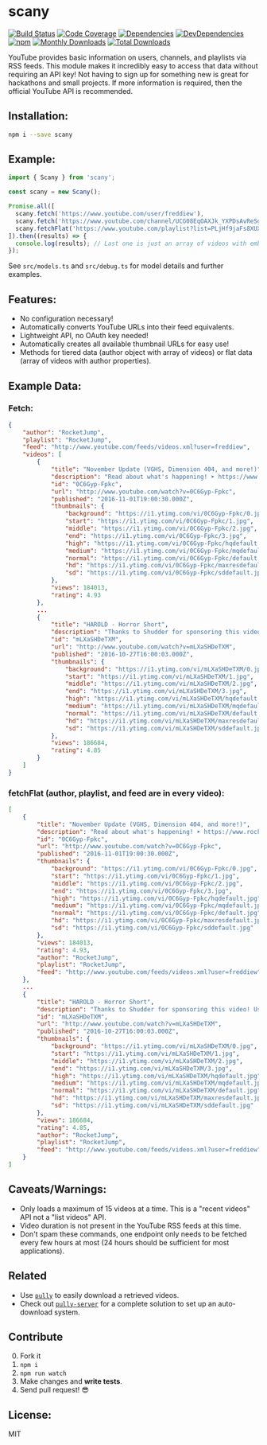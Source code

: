 # scany

[![Build Status](https://img.shields.io/travis/JimmyBoh/scany/master.svg?style=flat-square)](https://travis-ci.org/JimmyBoh/scany)
[![Code Coverage](https://img.shields.io/coveralls/JimmyBoh/scany/master.svg?style=flat-square)](https://coveralls.io/github/JimmyBoh/scany?branch=master)
[![Dependencies](https://img.shields.io/david/JimmyBoh/scany.svg?style=flat-square)](https://david-dm.org/JimmyBoh/scany)
[![DevDependencies](https://img.shields.io/david/dev/JimmyBoh/scany.svg?style=flat-square)](https://david-dm.org/JimmyBoh/scany?type=dev)
[![npm](https://img.shields.io/npm/v/scany.svg?style=flat-square)](https://www.npmjs.com/package/scany)
[![Monthly Downloads](https://img.shields.io/npm/dm/scany.svg?style=flat-square)](https://www.npmjs.com/package/scany)
[![Total Downloads](https://img.shields.io/npm/dt/scany.svg?style=flat-square)](https://www.npmjs.com/package/scany)

YouTube provides basic information on users, channels, and playlists via RSS feeds. This module makes it incredibly easy to access that data without requiring an API key! Not having to sign up for something new is great for hackathons and small projects. If more information is required, then the official YouTube API is recommended.


## Installation:

```bash
npm i --save scany
```

## Example:

```ts
import { Scany } from 'scany';

const scany = new Scany();

Promise.all([
  scany.fetch('https://www.youtube.com/user/freddiew'),
  scany.fetch('https://www.youtube.com/channel/UCG08EqOAXJk_YXPDsAvReSg'),
  scany.fetchFlat('https://www.youtube.com/playlist?list=PLjHf9jaFs8XUXBnlkBAuRkOpUJosxJ0Vx')
]).then((results) => {
  console.log(results); // Last one is just an array of videos with embedded author info.
});
```

See `src/models.ts` and `src/debug.ts` for model details and further examples.

## Features:
 - No configuration necessary!
 - Automatically converts YouTube URLs into their feed equivalents.
 - Lightweight API, no OAuth key needed!
 - Automatically creates all available thumbnail URLs for easy use!
 - Methods for tiered data (author object with array of videos) or flat data (array of videos with author properties).

## Example Data:

### Fetch:
```json
{
    "author": "RocketJump",
    "playlist": "RocketJump",
    "feed": "http://www.youtube.com/feeds/videos.xml?user=freddiew",
    "videos": [
        {
            "title": "November Update (VGHS, Dimension 404, and more!)",
            "description": "Read about what's happening! ➤ https://www.rocketjump.com/blog/november-2016-update\n\nAn update video! Learn about what's going on here at RocketJump!\n\nMore awesome videos at RocketJump.com!\n\nHelp Daniel get out of the forums ➤ https://discuss.rocketjump.com/t/heeeeelp-im-stuck-in-here/\n\nRJ Store ➤ http://shop.rocketjump.com\nFollow RocketJump on Twitter ➤ http://bit.ly/RJtweet\nFollow RJFS on Twitter ➤ https://twitter.com/rjfilmschool\n\nFor licensing and usage inquiries please email licensing@rocketjump.com",
            "id": "0C6Gyp-Fpkc",
            "url": "http://www.youtube.com/watch?v=0C6Gyp-Fpkc",
            "published": "2016-11-01T19:00:30.000Z",
            "thumbnails": {
                "background": "https://i1.ytimg.com/vi/0C6Gyp-Fpkc/0.jpg",
                "start": "https://i1.ytimg.com/vi/0C6Gyp-Fpkc/1.jpg",
                "middle": "https://i1.ytimg.com/vi/0C6Gyp-Fpkc/2.jpg",
                "end": "https://i1.ytimg.com/vi/0C6Gyp-Fpkc/3.jpg",
                "high": "https://i1.ytimg.com/vi/0C6Gyp-Fpkc/hqdefault.jpg",
                "medium": "https://i1.ytimg.com/vi/0C6Gyp-Fpkc/mqdefault.jpg",
                "normal": "https://i1.ytimg.com/vi/0C6Gyp-Fpkc/default.jpg",
                "hd": "https://i1.ytimg.com/vi/0C6Gyp-Fpkc/maxresdefault.jpg",
                "sd": "https://i1.ytimg.com/vi/0C6Gyp-Fpkc/sddefault.jpg"
            },
            "views": 184013,
            "rating": 4.93
        },
        ...
        {
            "title": "HAROLD - Horror Short",
            "description": "Thanks to Shudder for sponsoring this video! Use promo code ROCKETJUMP to get a free 7 day trial AND your first month free at  https://www.shudder.com/\n\nA con-artist psychic gets a visit from an unexpected guest.\n\nStarring: Catherine Farrington Garcia, Christopher Wood\nFeaturing: Bagheera the Cat\n\nWriters/Directors: Jon Salmon and Joey Scoma\nStory: Jon Salmon\nDP: Jon Salmon\nProducer: Cherish Chen\n2nd Unit DP: Shaun Dixon\nGaffer: Dominic D'Astice\nProduction Designer: Eliah Prichard\nProp Master: Akiko Thomas\nOn Set Dresser: Kennedy Lynn\nEditor: Joey Scoma\nSound Designer: Kevin Senzaki\nVFX: Clinton Jones, Freddie Wong\nCat Wrangler: Lauren Haroutunian\n\nSpecial thanks to Alicia Martinez!\n\nCheck out the RocketJump Film School at http://youtube.com/rjfilmschool!\n\nMore awesome videos at RocketJump.com!\n\nRJ Store ➤ http://shop.rocketjump.com\nFollow RocketJump on Twitter ➤ http://bit.ly/RJtweet\nFollow RJFS on Twitter ➤ https://twitter.com/rjfilmschool\nJoin the discussion ➤ https://discuss.rocketjump.com/\n\nFor licensing and usage inquiries please email licensing@rocketjump.com",
            "id": "mLXaSHDeTXM",
            "url": "http://www.youtube.com/watch?v=mLXaSHDeTXM",
            "published": "2016-10-27T16:00:03.000Z",
            "thumbnails": {
                "background": "https://i1.ytimg.com/vi/mLXaSHDeTXM/0.jpg",
                "start": "https://i1.ytimg.com/vi/mLXaSHDeTXM/1.jpg",
                "middle": "https://i1.ytimg.com/vi/mLXaSHDeTXM/2.jpg",
                "end": "https://i1.ytimg.com/vi/mLXaSHDeTXM/3.jpg",
                "high": "https://i1.ytimg.com/vi/mLXaSHDeTXM/hqdefault.jpg",
                "medium": "https://i1.ytimg.com/vi/mLXaSHDeTXM/mqdefault.jpg",
                "normal": "https://i1.ytimg.com/vi/mLXaSHDeTXM/default.jpg",
                "hd": "https://i1.ytimg.com/vi/mLXaSHDeTXM/maxresdefault.jpg",
                "sd": "https://i1.ytimg.com/vi/mLXaSHDeTXM/sddefault.jpg"
            },
            "views": 186684,
            "rating": 4.85
        }
    ]
}
```

### fetchFlat (author, playlist, and feed are in every video):

```json
[
    {
        "title": "November Update (VGHS, Dimension 404, and more!)",
        "description": "Read about what's happening! ➤ https://www.rocketjump.com/blog/november-2016-update\n\nAn update video! Learn about what's going on here at RocketJump!\n\nMore awesome videos at RocketJump.com!\n\nHelp Daniel get out of the forums ➤ https://discuss.rocketjump.com/t/heeeeelp-im-stuck-in-here/\n\nRJ Store ➤ http://shop.rocketjump.com\nFollow RocketJump on Twitter ➤ http://bit.ly/RJtweet\nFollow RJFS on Twitter ➤ https://twitter.com/rjfilmschool\n\nFor licensing and usage inquiries please email licensing@rocketjump.com",
        "id": "0C6Gyp-Fpkc",
        "url": "http://www.youtube.com/watch?v=0C6Gyp-Fpkc",
        "published": "2016-11-01T19:00:30.000Z",
        "thumbnails": {
            "background": "https://i1.ytimg.com/vi/0C6Gyp-Fpkc/0.jpg",
            "start": "https://i1.ytimg.com/vi/0C6Gyp-Fpkc/1.jpg",
            "middle": "https://i1.ytimg.com/vi/0C6Gyp-Fpkc/2.jpg",
            "end": "https://i1.ytimg.com/vi/0C6Gyp-Fpkc/3.jpg",
            "high": "https://i1.ytimg.com/vi/0C6Gyp-Fpkc/hqdefault.jpg",
            "medium": "https://i1.ytimg.com/vi/0C6Gyp-Fpkc/mqdefault.jpg",
            "normal": "https://i1.ytimg.com/vi/0C6Gyp-Fpkc/default.jpg",
            "hd": "https://i1.ytimg.com/vi/0C6Gyp-Fpkc/maxresdefault.jpg",
            "sd": "https://i1.ytimg.com/vi/0C6Gyp-Fpkc/sddefault.jpg"
        },
        "views": 184013,
        "rating": 4.93,
        "author": "RocketJump",
        "playlist": "RocketJump",
        "feed": "http://www.youtube.com/feeds/videos.xml?user=freddiew"
    },
    ...
    {
        "title": "HAROLD - Horror Short",
        "description": "Thanks to Shudder for sponsoring this video! Use promo code ROCKETJUMP to get a free 7 day trial AND your first month free at  https://www.shudder.com/\n\nA con-artist psychic gets a visit from an unexpected guest.\n\nStarring: Catherine Farrington Garcia, Christopher Wood\nFeaturing: Bagheera the Cat\n\nWriters/Directors: Jon Salmon and Joey Scoma\nStory: Jon Salmon\nDP: Jon Salmon\nProducer: Cherish Chen\n2nd Unit DP: Shaun Dixon\nGaffer: Dominic D'Astice\nProduction Designer: Eliah Prichard\nProp Master: Akiko Thomas\nOn Set Dresser: Kennedy Lynn\nEditor: Joey Scoma\nSound Designer: Kevin Senzaki\nVFX: Clinton Jones, Freddie Wong\nCat Wrangler: Lauren Haroutunian\n\nSpecial thanks to Alicia Martinez!\n\nCheck out the RocketJump Film School at http://youtube.com/rjfilmschool!\n\nMore awesome videos at RocketJump.com!\n\nRJ Store ➤ http://shop.rocketjump.com\nFollow RocketJump on Twitter ➤ http://bit.ly/RJtweet\nFollow RJFS on Twitter ➤ https://twitter.com/rjfilmschool\nJoin the discussion ➤ https://discuss.rocketjump.com/\n\nFor licensing and usage inquiries please email licensing@rocketjump.com",
        "id": "mLXaSHDeTXM",
        "url": "http://www.youtube.com/watch?v=mLXaSHDeTXM",
        "published": "2016-10-27T16:00:03.000Z",
        "thumbnails": {
            "background": "https://i1.ytimg.com/vi/mLXaSHDeTXM/0.jpg",
            "start": "https://i1.ytimg.com/vi/mLXaSHDeTXM/1.jpg",
            "middle": "https://i1.ytimg.com/vi/mLXaSHDeTXM/2.jpg",
            "end": "https://i1.ytimg.com/vi/mLXaSHDeTXM/3.jpg",
            "high": "https://i1.ytimg.com/vi/mLXaSHDeTXM/hqdefault.jpg",
            "medium": "https://i1.ytimg.com/vi/mLXaSHDeTXM/mqdefault.jpg",
            "normal": "https://i1.ytimg.com/vi/mLXaSHDeTXM/default.jpg",
            "hd": "https://i1.ytimg.com/vi/mLXaSHDeTXM/maxresdefault.jpg",
            "sd": "https://i1.ytimg.com/vi/mLXaSHDeTXM/sddefault.jpg"
        },
        "views": 186684,
        "rating": 4.85,
        "author": "RocketJump",
        "playlist": "RocketJump",
        "feed": "http://www.youtube.com/feeds/videos.xml?user=freddiew"
    }
]
```

## Caveats/Warnings:
 - Only loads a maximum of 15 videos at a time. This is a "recent videos" API not a "list videos" API.
 - Video duration is not present in the YouTube RSS feeds at this time.
 - Don't spam these commands, one endpoint only needs to be fetched every few hours at most (24 hours should be sufficient for most applications).

## Related

 - Use [`pully`](https://github.com/jimmyboh/pully) to easily download a retrieved videos.
 - Check out [`pully-server`](https://github.com/jimmyboh/pully-server) for a complete solution to set up an auto-download system.
 
## Contribute
 
 0. Fork it
 1. `npm i`
 2. `npm run watch`
 3. Make changes and **write tests**.
 4. Send pull request! :sunglasses:
 
## License:
 
MIT
